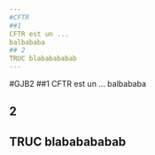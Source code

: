 ```yaml
---
#CFTR 
##1 
CFTR est un ... 
balbababa 
## 2 
TRUC blababababab
---
```

#GJB2 
##1 
CFTR est un ... 
balbababa 
## 2 
TRUC blababababab
---
